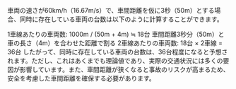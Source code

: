 車両の速さが60km/h（16.67m/s）で、車間距離を仮に3秒（50m）とする場合、同時に存在している車両の台数は以下のように計算することができます。

1車線あたりの車両数: 1000m / (50m + 4m) ≒ 18台
車間距離3秒分（50m）と車の長さ（4m）を合わせた距離で割る
2車線あたりの車両数: 18台 × 2車線 = 36台
したがって、同時に存在している車両の台数は、36台程度になると予想されます。ただし、これはあくまでも理論値であり、実際の交通状況には多くの要因が影響しています。また、車間距離が狭くなると事故のリスクが高まるため、安全を考慮した車間距離を確保する必要があります。
